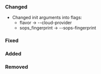 ### Changed

- Changed init arguments into flags:
  - flavor -> --cloud-provider
  - sops_fingerprint -> --sops-fingerprint

### Fixed

### Added

### Removed
